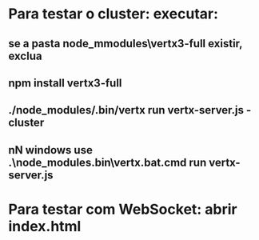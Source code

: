 # Para testar o cluster: executar: 
## se a pasta node_mmodules\vertx3-full existir, exclua
## npm install vertx3-full
## ./node_modules/.bin/vertx run vertx-server.js -cluster
## nN windows use .\node_modules\.bin\vertx.bat.cmd run vertx-server.js
# Para testar com WebSocket: abrir index.html 